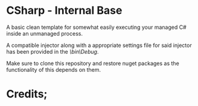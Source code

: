 # CSharp - Internal Base

A basic clean template for somewhat easily executing your managed C# inside an unmanaged process.

A compatible injector along with a appropriate settings file for said injector has been provided in the *\bin\Debug*.

Make sure to clone this repository and restore nuget packages as the functionality of this depends on them.

# Credits;

